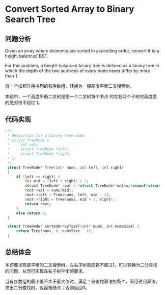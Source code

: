 #  Convert Sorted Array to Binary Search Tree

## 问题分析
Given an array where elements are sorted in ascending order, convert it to a height balanced BST.

For this problem, a height-balanced binary tree is defined as a binary tree in which the depth of the two subtrees of every node never differ by more than 1.

将一个按照升序排列的有序数组，转换为一棵高度平衡二叉搜索树。

本题中，一个高度平衡二叉树是指一个二叉树每个节点 的左右两个子树的高度差的绝对值不超过 1。


## 代码实现
``` C
/**
 * Definition for a binary tree node.
 * struct TreeNode {
 *     int val;
 *     struct TreeNode *left;
 *     struct TreeNode *right;
 * };
 */
 struct TreeNode* Tree(int* nums, int left, int right)
 {
     if (left <= right) {
         int mid = (left + right) / 2;
         struct TreeNode* root = (struct TreeNode*)malloc(sizeof(struct TreeNode));
         root->val = nums[mid];
         root->left = Tree(nums, left, mid - 1);
         root->right = Tree(nums, mid + 1, right);
         return root;
     }
     else return 0;
 }

 struct TreeNode* sortedArrayToBST(int* nums, int numsSize) {
     return Tree(nums, 0, numsSize - 1);
 }
```

## 总结体会
本题要求高度平衡的二叉搜索树，左右子树高度差不超过1，可以转换为二分查找的问题，从而可实现左右子树平衡的要求。

当有序数组的最小值不大于最大值时，满足二分查找算法的条件，采用递归算法，求出二分查找树，返回根结点；否则返回0。






